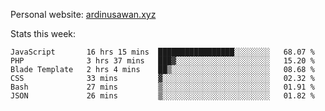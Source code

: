 Personal website: [ardinusawan.xyz](https://ardinusawan.xyz)

Stats this week:
<!--START_SECTION:waka-->

```text
JavaScript       16 hrs 15 mins  █████████████████░░░░░░░░   68.07 %
PHP              3 hrs 37 mins   ███▓░░░░░░░░░░░░░░░░░░░░░   15.20 %
Blade Template   2 hrs 4 mins    ██▒░░░░░░░░░░░░░░░░░░░░░░   08.68 %
CSS              33 mins         ▓░░░░░░░░░░░░░░░░░░░░░░░░   02.32 %
Bash             27 mins         ▒░░░░░░░░░░░░░░░░░░░░░░░░   01.91 %
JSON             26 mins         ▒░░░░░░░░░░░░░░░░░░░░░░░░   01.82 %
```

<!--END_SECTION:waka-->
